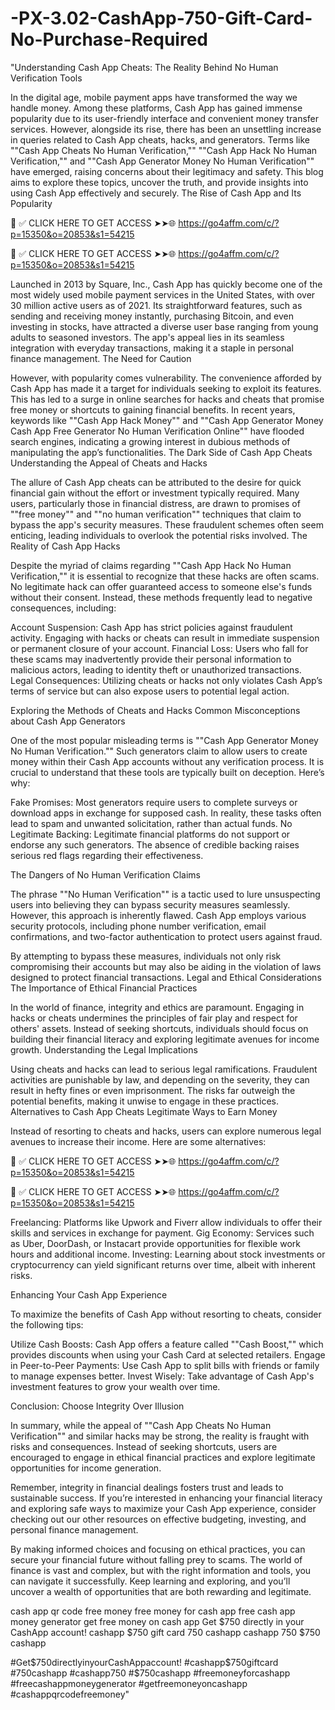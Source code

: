 # -PX-3.02-CashApp-750-Gift-Card-No-Purchase-Required
"Understanding Cash App Cheats: The Reality Behind No Human Verification Tools

In the digital age, mobile payment apps have transformed the way we handle money. Among these platforms, Cash App has gained immense popularity due to its user-friendly interface and convenient money transfer services. However, alongside its rise, there has been an unsettling increase in queries related to Cash App cheats, hacks, and generators. Terms like ""Cash App Cheats No Human Verification,"" ""Cash App Hack No Human Verification,"" and ""Cash App Generator Money No Human Verification"" have emerged, raising concerns about their legitimacy and safety. This blog aims to explore these topics, uncover the truth, and provide insights into using Cash App effectively and securely. The Rise of Cash App and Its Popularity



📌 ✅ CLICK HERE TO GET ACCESS ➤➤🌐 https://go4affm.com/c/?p=15350&o=20853&s1=54215

📌 ✅ CLICK HERE TO GET ACCESS ➤➤🌐 https://go4affm.com/c/?p=15350&o=20853&s1=54215



Launched in 2013 by Square, Inc., Cash App has quickly become one of the most widely used mobile payment services in the United States, with over 30 million active users as of 2021. Its straightforward features, such as sending and receiving money instantly, purchasing Bitcoin, and even investing in stocks, have attracted a diverse user base ranging from young adults to seasoned investors. The app's appeal lies in its seamless integration with everyday transactions, making it a staple in personal finance management. The Need for Caution

However, with popularity comes vulnerability. The convenience afforded by Cash App has made it a target for individuals seeking to exploit its features. This has led to a surge in online searches for hacks and cheats that promise free money or shortcuts to gaining financial benefits. In recent years, keywords like ""Cash App Hack Money"" and ""Cash App Generator Money Cash App Free Generator No Human Verification Online"" have flooded search engines, indicating a growing interest in dubious methods of manipulating the app’s functionalities. The Dark Side of Cash App Cheats Understanding the Appeal of Cheats and Hacks

The allure of Cash App cheats can be attributed to the desire for quick financial gain without the effort or investment typically required. Many users, particularly those in financial distress, are drawn to promises of ""free money"" and ""no human verification"" techniques that claim to bypass the app's security measures. These fraudulent schemes often seem enticing, leading individuals to overlook the potential risks involved. The Reality of Cash App Hacks

Despite the myriad of claims regarding ""Cash App Hack No Human Verification,"" it is essential to recognize that these hacks are often scams. No legitimate hack can offer guaranteed access to someone else's funds without their consent. Instead, these methods frequently lead to negative consequences, including:

Account Suspension: Cash App has strict policies against fraudulent activity. Engaging with hacks or cheats can result in immediate suspension or permanent closure of your account. Financial Loss: Users who fall for these scams may inadvertently provide their personal information to malicious actors, leading to identity theft or unauthorized transactions. Legal Consequences: Utilizing cheats or hacks not only violates Cash App’s terms of service but can also expose users to potential legal action.

Exploring the Methods of Cheats and Hacks Common Misconceptions about Cash App Generators

One of the most popular misleading terms is ""Cash App Generator Money No Human Verification."" Such generators claim to allow users to create money within their Cash App accounts without any verification process. It is crucial to understand that these tools are typically built on deception. Here’s why:

Fake Promises: Most generators require users to complete surveys or download apps in exchange for supposed cash. In reality, these tasks often lead to spam and unwanted solicitation, rather than actual funds. No Legitimate Backing: Legitimate financial platforms do not support or endorse any such generators. The absence of credible backing raises serious red flags regarding their effectiveness.

The Dangers of No Human Verification Claims

The phrase ""No Human Verification"" is a tactic used to lure unsuspecting users into believing they can bypass security measures seamlessly. However, this approach is inherently flawed. Cash App employs various security protocols, including phone number verification, email confirmations, and two-factor authentication to protect users against fraud.

By attempting to bypass these measures, individuals not only risk compromising their accounts but may also be aiding in the violation of laws designed to protect financial transactions. Legal and Ethical Considerations The Importance of Ethical Financial Practices

In the world of finance, integrity and ethics are paramount. Engaging in hacks or cheats undermines the principles of fair play and respect for others' assets. Instead of seeking shortcuts, individuals should focus on building their financial literacy and exploring legitimate avenues for income growth. Understanding the Legal Implications

Using cheats and hacks can lead to serious legal ramifications. Fraudulent activities are punishable by law, and depending on the severity, they can result in hefty fines or even imprisonment. The risks far outweigh the potential benefits, making it unwise to engage in these practices. Alternatives to Cash App Cheats Legitimate Ways to Earn Money

Instead of resorting to cheats and hacks, users can explore numerous legal avenues to increase their income. Here are some alternatives:



📌 ✅ CLICK HERE TO GET ACCESS ➤➤🌐 https://go4affm.com/c/?p=15350&o=20853&s1=54215

📌 ✅ CLICK HERE TO GET ACCESS ➤➤🌐 https://go4affm.com/c/?p=15350&o=20853&s1=54215



Freelancing: Platforms like Upwork and Fiverr allow individuals to offer their skills and services in exchange for payment. Gig Economy: Services such as Uber, DoorDash, or Instacart provide opportunities for flexible work hours and additional income. Investing: Learning about stock investments or cryptocurrency can yield significant returns over time, albeit with inherent risks.

Enhancing Your Cash App Experience

To maximize the benefits of Cash App without resorting to cheats, consider the following tips:

Utilize Cash Boosts: Cash App offers a feature called ""Cash Boost,"" which provides discounts when using your Cash Card at selected retailers. Engage in Peer-to-Peer Payments: Use Cash App to split bills with friends or family to manage expenses better. Invest Wisely: Take advantage of Cash App's investment features to grow your wealth over time.

Conclusion: Choose Integrity Over Illusion

In summary, while the appeal of ""Cash App Cheats No Human Verification"" and similar hacks may be strong, the reality is fraught with risks and consequences. Instead of seeking shortcuts, users are encouraged to engage in ethical financial practices and explore legitimate opportunities for income generation.

Remember, integrity in financial dealings fosters trust and leads to sustainable success. If you’re interested in enhancing your financial literacy and exploring safe ways to maximize your Cash App experience, consider checking out our other resources on effective budgeting, investing, and personal finance management.

By making informed choices and focusing on ethical practices, you can secure your financial future without falling prey to scams. The world of finance is vast and complex, but with the right information and tools, you can navigate it successfully. Keep learning and exploring, and you’ll uncover a wealth of opportunities that are both rewarding and legitimate.


cash app qr code free money
free money for cash app
free cash app money generator
get free money on cash app
Get $750 directly in your CashApp account!
cashapp $750 gift card
750 cashapp
cashapp 750
$750 cashapp

#Get$750directlyinyourCashAppaccount!
#cashapp$750giftcard
#750cashapp
#cashapp750
#$750cashapp
#freemoneyforcashapp
#freecashappmoneygenerator
#getfreemoneyoncashapp
#cashappqrcodefreemoney"
